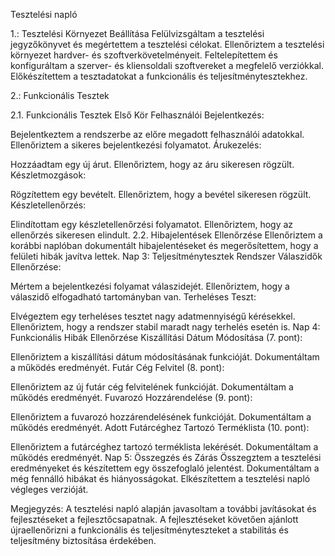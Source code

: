 Tesztelési napló 


1.: Tesztelési Környezet Beállítása
Felülvizsgáltam a tesztelési jegyzőkönyvet és megértettem a tesztelési célokat.
Ellenőriztem a tesztelési környezet hardver- és szoftverkövetelményeit.
Feltelepítettem és konfiguráltam a szerver- és kliensoldali szoftvereket a megfelelő verziókkal.
Előkészítettem a tesztadatokat a funkcionális és teljesítménytesztekhez.

2.: Funkcionális Tesztek

2.1. Funkcionális Tesztek Első Kör
Felhasználói Bejelentkezés:

Bejelentkeztem a rendszerbe az előre megadott felhasználói adatokkal.
Ellenőriztem a sikeres bejelentkezési folyamatot.
Árukezelés:

Hozzáadtam egy új árut.
Ellenőriztem, hogy az áru sikeresen rögzült.
Készletmozgások:

Rögzítettem egy bevételt.
Ellenőriztem, hogy a bevétel sikeresen rögzült.
Készletellenőrzés:

Elindítottam egy készletellenőrzési folyamatot.
Ellenőriztem, hogy az ellenőrzés sikeresen elindult.
2.2. Hibajelentések Ellenőrzése
Ellenőriztem a korábbi naplóban dokumentált hibajelentéseket és megerősítettem, hogy a felületi hibák javítva lettek.
Nap 3: Teljesítménytesztek
Rendszer Válaszidők Ellenőrzése:

Mértem a bejelentkezési folyamat válaszidejét.
Ellenőriztem, hogy a válaszidő elfogadható tartományban van.
Terheléses Teszt:

Elvégeztem egy terheléses tesztet nagy adatmennyiségű kérésekkel.
Ellenőriztem, hogy a rendszer stabil maradt nagy terhelés esetén is.
Nap 4: Funkcionális Hibák Ellenőrzése
Kiszállítási Dátum Módosítása (7. pont):

Ellenőriztem a kiszállítási dátum módosításának funkcióját.
Dokumentáltam a működés eredményét.
Futár Cég Felvitel (8. pont):

Ellenőriztem az új futár cég felvitelének funkcióját.
Dokumentáltam a működés eredményét.
Fuvarozó Hozzárendelése (9. pont):

Ellenőriztem a fuvarozó hozzárendelésének funkcióját.
Dokumentáltam a működés eredményét.
Adott Futárcéghez Tartozó Terméklista (10. pont):

Ellenőriztem a futárcéghez tartozó terméklista lekérését.
Dokumentáltam a működés eredményét.
Nap 5: Összegzés és Zárás
Összegztem a tesztelési eredményeket és készítettem egy összefoglaló jelentést.
Dokumentáltam a még fennálló hibákat és hiányosságokat.
Elkészítettem a tesztelési napló végleges verzióját.

Megjegyzés: A tesztelési napló alapján javasoltam a további javításokat és fejlesztéseket a fejlesztőcsapatnak. A fejlesztéseket követően ajánlott újraellenőrizni a funkcionális és teljesítményteszteket a stabilitás és teljesítmény biztosítása érdekében.
